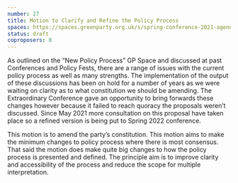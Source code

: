 ```yaml
---
number: 27
title: Motion to Clarify and Refine the Policy Process
spaces: https://spaces.greenparty.org.uk/s/spring-conference-2021-agenda-forum2/?contentId=78216
status: draft
coproposers: 0
---
```

As outlined on the “New Policy Process” GP Space and discussed at past Conferences and Policy Fests, there are a range of issues with the current policy process as well as many strengths. The implementation of the output of these discussions has been on hold for a number of years as we were waiting on clarity as to what constitution we should be amending. The Extraordinary Conference gave an opportunity to bring forwards these changes however because it failed to reach quoracy the proposals weren’t discussed. Since May 2021 more consultation on this proposal have taken place so a refined version is being put to Spring 2022 conference.


This motion is to amend the party’s constitution. This motion aims to make the minimum changes to policy process where there is most consensus. That said the motion does make quite big changes to how the policy process is presented and defined. The principle aim is to improve clarity and accessibility of the process and reduce the scope for multiple interpretation.